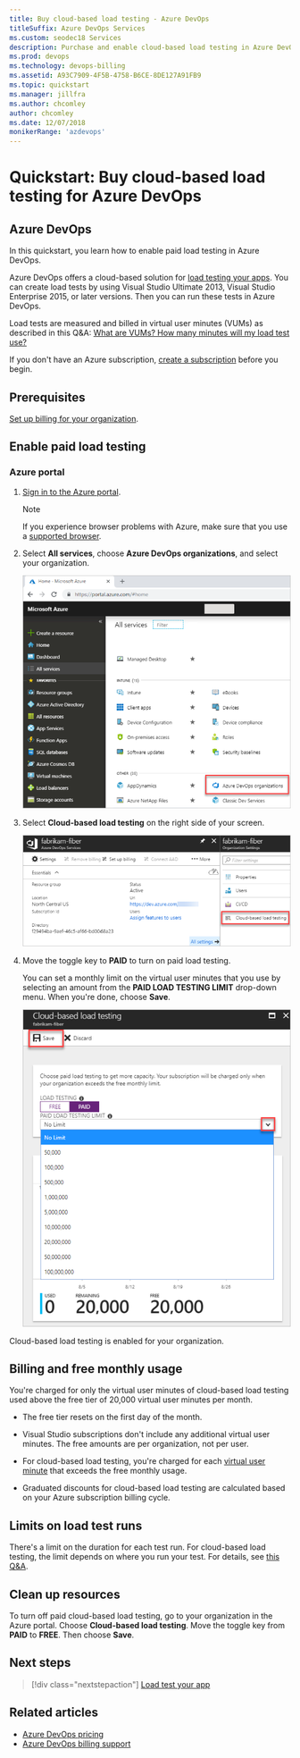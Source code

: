 ```yaml
---
title: Buy cloud-based load testing - Azure DevOps
titleSuffix: Azure DevOps Services
ms.custom: seodec18 Services
description: Purchase and enable cloud-based load testing in Azure DevOps via the Azure portal.
ms.prod: devops
ms.technology: devops-billing
ms.assetid: A93C7909-4F5B-4758-B6CE-8DE127A91FB9
ms.topic: quickstart
ms.manager: jillfra
ms.author: chcomley
author: chcomley
ms.date: 12/07/2018
monikerRange: 'azdevops'
---
```


# Quickstart: Buy cloud-based load testing for Azure DevOps

## Azure DevOps

In this quickstart, you learn how to enable paid load testing in Azure DevOps.

Azure DevOps offers a cloud-based solution for [load testing your apps](../../test/load-test/index.md). You can create load tests by using Visual Studio Ultimate 2013, Visual Studio Enterprise 2015, or later versions. Then you can run these tests in Azure DevOps.

Load tests are measured and billed in virtual user minutes (VUMs) as described in this Q&A: [What are VUMs? How many minutes will my load test use?](../../test/load-test/reference-qa.md#VUM)

If you don't have an Azure subscription, [create a subscription](https://azure.microsoft.com/pricing/purchase-options/) before you begin.

<a name="buy-load-testing"></a>

## Prerequisites

[Set up billing for your organization](set-up-billing-for-your-organization-vs.md).

## Enable paid load testing

### Azure portal

1. [Sign in to the Azure portal](https://portal.azure.com/).

    > [!NOTE]
    > If you experience browser problems with Azure, make sure that you use a [supported browser](https://azure.microsoft.com/documentation/articles/azure-preview-portal-supported-browsers-devices/).

2. Select **All services**, choose **Azure DevOps organizations**, and select your organization.

   ![Azure DevOps organizations, select your organization](../accounts/_img/_shared/azure-portal-team-services-administration.png)

3. Select **Cloud-based load testing** on the right side of your screen.

    ![Settings, select cloud-based load testing](_img/get-more-build-load-testing/ap_vso_manageservices.png)

4. Move the toggle key to **PAID** to turn on paid load testing.

    You can set a monthly limit on the virtual user minutes that you use by selecting an amount from the **PAID LOAD TESTING LIMIT** drop-down menu. When you're done, choose **Save**.

    ![Choose PAID and select an optional monthly limit](_img/get-more-build-load-testing/ap_vso_paidcloudloadtesting.png)

Cloud-based load testing is enabled for your organization.

## Billing and free monthly usage

You're charged for only the virtual user minutes of cloud-based load testing used above the free tier of 20,000 virtual user minutes per month.

* The free tier resets on the first day of the month.

* Visual Studio subscriptions don't include any additional virtual user minutes. The free amounts are per organization, not per user.

* For cloud-based load testing, you're charged for each 
   [virtual user minute](../../test/load-test/reference-qa.md#VUM) that exceeds the free monthly usage.

* Graduated discounts for cloud-based load testing are calculated based on your Azure subscription billing cycle.

## Limits on load test runs

There's a limit on the duration for each test run. For cloud-based load testing, the limit depends on where you run your test. For details, see [this Q&A](../../test/load-test/reference-qa.md#test-limits).

## Clean up resources

To turn off paid cloud-based load testing, go to your organization in the Azure portal. Choose **Cloud-based load testing**. Move the toggle key from **PAID** to **FREE**. Then choose **Save**.

## Next steps

> [!div class="nextstepaction"]
> [Load test your app](../../test/load-test/get-started-simple-cloud-load-test.md)

## Related articles

* [Azure DevOps pricing](https://azure.microsoft.com/pricing/details/devops/azure-devops-services/)
* [Azure DevOps billing support](https://azure.microsoft.com/support/devops/)
